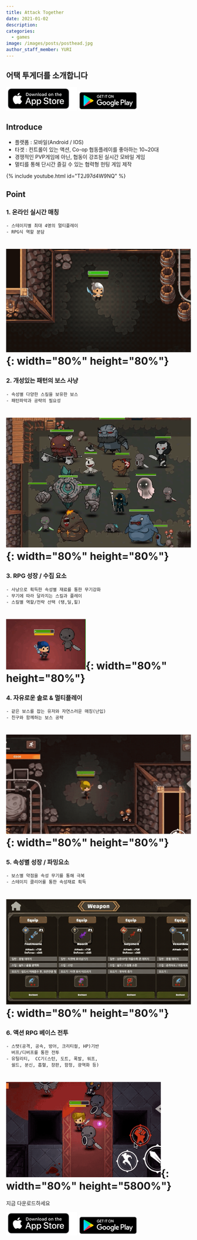 ```yaml
---
title: Attack Together
date: 2021-01-02
description:
categories:
  - games
image: /images/posts/posthead.jpg
author_staff_member: YURI
---
```


## 어택 투게더를 소개합니다

[![Foo](/images/home/appstorebadge.png)](https://apps.apple.com/us/app/어택-투게더/id1546860274)
[![Foo](/images/home/googleplaybadge.png)](https://play.google.com/store/apps/details?id=com.wearecute.attack)

## Introduce

* 플랫폼 : 모바일(Android / IOS)
* 타겟 : 컨트롤이 있는 액션,  Co-op 협동플레이를 좋아하는 10~20대
* 경쟁적인 PVP게임에 아닌, 협동이 강조된 실시간 모바일 게임
* 멀티를 통해 단시간 즐길 수 있는 협력형 헌팅 게임 제작

{% include youtube.html id="T2J97d4W9NQ" %}


## Point

### 1. 온라인 실시간 매칭 

    - 스테이지별 최대 4명의 멀티플레이
    - RPG식 역할 분담 

# ![Checkmate](/images/posts/20210102/image15.gif){: width="80%" height="80%"}

### 2. 개성있는 패턴의 보스 사냥 
    - 속성별 다양한 스킬을 보유한 보스
    - 패턴파악과 공략의 필요성 

# ![Checkmate](/images/posts/20210102/image6.gif){: width="80%" height="80%"}


### 3. RPG 성장 / 수집 요소  
    - 사냥으로 획득한 속성별 재료를 통한 무기강화
    - 무기에 따라 달라지는 스킬과 플레이
    - 스킬별 역할/전략 선택 (탱,딜,힐)

# ![Checkmate](/images/posts/20210102/image10.gif){: width="80%" height="80%"}

### 4. 자유로운 솔로 & 멀티플레이
    - 같은 보스를 잡는 유저와 자연스러운 매칭(난입)
    - 친구와 함께하는 보스 공략 

# ![Checkmate](/images/posts/20210102/image25.gif){: width="80%" height="80%"}

### 5. 속성별 성장 / 파밍요소  
    - 보스별 약점을 속성 무기를 통해 극복
    - 스테이지 클리어를 통한 속성재료 획득

# ![Checkmate](/images/posts/20210102/image18.gif){: width="80%" height="80%"}

### 6. 액션 RPG 베이스 전투
    - 스탯(공격, 공속, 방어, 크리티컬, HP)기반
      버프/디버프를 통한 전투
    - 유틸리티,  CC기(스턴, 도트, 폭발, 워프,
      쉴드, 분신, 흡혈, 장판, 함정, 광역화 등)

# ![Checkmate](/images/posts/20210102/image44.gif){: width="80%" height="5800%"}

지금 다운로드하세요


[![Foo](/images/home/appstorebadge.png)](https://apps.apple.com/us/app/어택-투게더/id1546860274)
[![Foo](/images/home/googleplaybadge.png)](https://play.google.com/store/apps/details?id=com.wearecute.attack)